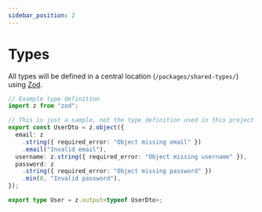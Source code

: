 ```yaml
---
sidebar_position: 2
---
```


# Types

All types will be defined in a central location (`/packages/shared-types/`) using [Zod](https://zod.dev/).

```ts title="/packages/shared-types/src/user.ts"
// Example type definition
import z from "zod";

// This is just a sample, not the type definition used in this project
export const UserDto = z.object({
  email: z
    .string({ required_error: "Object missing email" })
    .email("Invalid email"),
  username: z.string({ required_error: "Object missing username" }),
  password: z
    .string({ required_error: "Object missing password" })
    .min(8, "Invalid password"),
});

export type User = z.output<typeof UserDto>;
```
